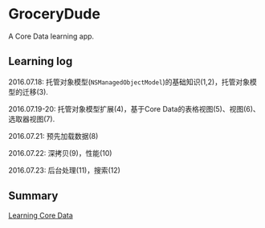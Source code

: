 # GroceryDude
A Core Data learning app.

## Learning log

2016.07.18: 托管对象模型(`NSManagedObjectModel`)的基础知识(1,2)，托管对象模型的迁移(3).

2016.07.19-20: 托管对象模型扩展(4)，基于Core Data的表格视图(5)、视图(6)、选取器视图(7).

2016.07.21: 预先加载数据(8)

2016.07.22: 深拷贝(9)，性能(10)

2016.07.23: 后台处理(11)，搜索(12)

## Summary

[Learning Core Data](http://blog.gaoyve.com/2016/07/24/CoreData/)
